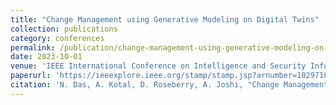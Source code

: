```yaml
---
title: "Change Management using Generative Modeling on Digital Twins"
collection: publications
category: conferences
permalink: /publication/change-management-using-generative-modeling-on-digital-twins/
date: 2023-10-01
venue: 'IEEE International Conference on Intelligence and Security Informatics (ISI)'
paperurl: 'https://ieeexplore.ieee.org/stamp/stamp.jsp?arnumber=10297181'
citation: 'N. Das, A. Kotal, D. Roseberry, A. Joshi, "Change Management using Generative Modeling on Digital Twins", IEEE International Conference on Intelligence and Security Informatics (ISI), 2023.'
---
```

